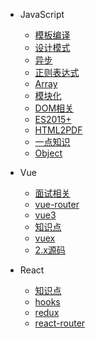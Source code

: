 
* JavaScript

  * [模板编译](./docs/JavaScript/模板编译.md)
  * [设计模式](./docs/JavaScript/设计模式.md)
  * [异步](./docs/JavaScript/异步.md)
  * [正则表达式](./docs/JavaScript/正则表达式.md)
  * [Array](./docs/JavaScript/Array.md)
  * [模块化](./docs/JavaScript/CommonJs.md)
  * [DOM相关](./docs/JavaScript/dom相关属性.md)
  * [ES2015+](./docs/JavaScript/ES2015~.md)
  * [HTML2PDF](./docs/JavaScript/html2pdf.md)
  * [一点知识](./docs/JavaScript/JsPoint.md)
  * [Object](./docs/JavaScript/Object.md)


* Vue

  * [面试相关](./docs/Vue/Interview.md)
  * [vue-router](./docs/Vue/Vue-Router.md)
  * [vue3](./docs/Vue/Vue3.md)
  * [知识点](./docs/Vue/VuePoint.md)
  * [vuex](./docs/Vue/Vuex.md)
  * [2.x源码](./docs/Vue/Vue-Source.md)


* React

  * [知识点](./docs/React/React.md)
  * [hooks](./docs/React/ReactHooks.md)
  * [redux](./docs/React/Redux.md)
  * [react-router](./docs/React/React-Router.md)



